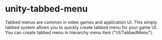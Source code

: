 # unity-tabbed-menu
Tabbed menus are common in video games and application UI. This simply tabbed system allows you to quickly create tabbed menu for your game UI. You can create tabbed menu in hierarchy menu item ("UI/TabbedMenu").

